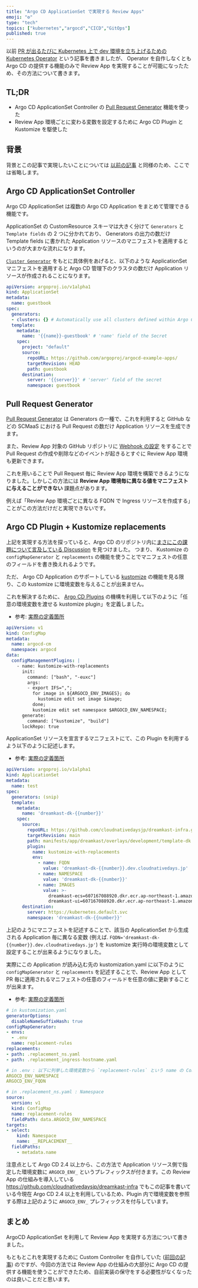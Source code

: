 ```yaml
---
title: "Argo CD ApplicationSet で実現する Review Apps"
emoji: "⚙"
type: "tech"
topics: ["kubernetes","argocd","CICD","GitOps"]
published: true
---
```


以前 [PR が出るたびに Kubernetes 上で dev 環境を立ち上げるための Kubernetes Operator](https://zenn.dev/kanatakita/articles/about-reviewapp-operator) という記事を書きましたが、 Operator を自作しなくとも Argo CD の提供する機能のみで Review App を実現することが可能になったため、その方法について書きます。

## TL;DR

* Argo CD ApplicationSet Controller の [Pull Request Generator](https://argocd-applicationset.readthedocs.io/en/stable/Generators-Pull-Request/) 機能を使った
* Review App 環境ごとに変わる変数を設定するために Argo CD Plugin と Kustomize を駆使した

## 背景

背景とこの記事で実現したいことについては [以前の記事](https://zenn.dev/kanatakita/articles/about-reviewapp-operator#%E8%83%8C%E6%99%AF) と同様のため、ここでは省略します。

## Argo CD ApplicationSet Controller

Argo CD ApplicationSet は複数の Argo CD Application をまとめて管理できる機能です。

ApplicationSet の CustomResource スキーマは大きく分けて `Generators` と `Template fields` の 2 つに分かれており、 Generators の出力の数だけ Template fields に書かれた Application リソースのマニフェストを適用するというのが大まかな流れになります。

[`Cluster Generator`](https://argocd-applicationset.readthedocs.io/en/stable/Generators-Cluster/) をもとに具体例をあげると、以下のような ApplicationSet マニフェストを適用すると Argo CD 管理下のクラスタの数だけ Application リソースが作成されることになります。

```yaml
apiVersion: argoproj.io/v1alpha1
kind: ApplicationSet
metadata:
  name: guestbook
spec:
  generators:
  - clusters: {} # Automatically use all clusters defined within Argo CD
  template:
    metadata:
      name: '{{name}}-guestbook' # 'name' field of the Secret
    spec:
      project: "default"
      source:
        repoURL: https://github.com/argoproj/argocd-example-apps/
        targetRevision: HEAD
        path: guestbook
      destination:
        server: '{{server}}' # 'server' field of the secret
        namespace: guestbook
```

## Pull Request Generator

[Pull Request Generator](https://argocd-applicationset.readthedocs.io/en/stable/Generators-Pull-Request/) は Generators の一種で、これを利用すると GitHub などの SCMaaS における Pull Request の数だけ Application リソースを生成できます。

また、Review App 対象の GitHub リポジトリに [Webhook の設定](https://argocd-applicationset.readthedocs.io/en/stable/Generators-Pull-Request/#webhook-configuration) をすることで Pull Request の作成や削除などのイベントが起きるとすぐに Review App 環境も更新できます。

これを用いることで Pull Request 毎に Review App 環境を構築できるようになりました。しかしこの方法には **Review App 環境毎に異なる値をマニフェストに与えることができない** 課題点があります。

例えば「Review App 環境ごとに異なる FQDN で Ingress リソースを作成する」ことがこの方法だけだと実現できないです。

## Argo CD Plugin + Kustomize replacements

上記を実現する方法を探っていると、Argo CD のリポジトリ内に[まさにこの課題について言及している Discussion](https://github.com/argoproj/argo-cd/discussions/9042) を見つけました。
つまり、 Kustomize の `configMapGenerator` と `replacements` の機能を使うことでマニフェストの任意のフィールドを書き換えれるようです。

ただ、 Argo CD Application のサポートしている [kustomize](https://argo-cd.readthedocs.io/en/stable/user-guide/kustomize/) の機能を見る限り、この kustomize に環境変数を与えることが出来ません。

これを解決するために、 [Argo CD Plugins](https://argo-cd.readthedocs.io/en/stable/user-guide/config-management-plugins/) の機構を利用して以下のように「任意の環境変数を渡せる kustomize plugin」を定義しました。

* 参考: [実際の定義箇所](https://github.com/cloudnativedaysjp/dreamkast-infra/blob/1a19e187a444744672a7cb26c1d8131b7cffef90/manifests/argocd/overlays/dev/argocd-cm.yaml#L25-L37)

```yaml
apiVersion: v1
kind: ConfigMap
metadata:
  name: argocd-cm
  namespace: argocd
data:
  configManagementPlugins: |
    - name: kustomize-with-replacements
      init:
        command: ["bash", "-euxc"]
        args:
        - export IFS=",";
          for image in ${ARGOCD_ENV_IMAGES}; do
            kustomize edit set image $image;
          done;
          kustomize edit set namespace $ARGOCD_ENV_NAMESPACE;
      generate:
        command: ["kustomize", "build"]
      lockRepo: true
```

ApplicationSet リソースを宣言するマニフェストにて、この Plugin を利用するよう以下のように記述します。

* 参考: [実際の定義箇所](https://github.com/cloudnativedaysjp/dreamkast-infra/blob/1a19e187a444744672a7cb26c1d8131b7cffef90/manifests/reviewapps/dreamkast-dk.yaml#L30-L40)

```yaml
apiVersion: argoproj.io/v1alpha1
kind: ApplicationSet
metadata:
  name: test
spec:
  generators: (snip)
  template:
    metadata:
      name: 'dreamkast-dk-{{number}}'
    spec:
      source:
        repoURL: https://github.com/cloudnativedaysjp/dreamkast-infra.git
        targetRevision: main
        path: manifests/app/dreamkast/overlays/development/template-dk
        plugin:
          name: kustomize-with-replacements
          env:
            - name: FQDN
              value: 'dreamkast-dk-{{number}}.dev.cloudnativedays.jp'
            - name: NAMESPACE
              value: 'dreamkast-dk-{{number}}'
            - name: IMAGES
              value: >-
                dreamkast-ecs=607167088920.dkr.ecr.ap-northeast-1.amazonaws.com/dreamkast-ecs:{{head_sha}},
                dreamkast-ui=607167088920.dkr.ecr.ap-northeast-1.amazonaws.com/dreamkast-ui:main
      destination:
        server: https://kubernetes.default.svc
        namespace: 'dreamkast-dk-{{number}}'
```

上記のようにマニフェストを記述することで、該当の ApplicationSet から生成される Application 毎に異なる変数 (例えば. `FQDN='dreamkast-dk-{{number}}.dev.cloudnativedays.jp'`) を kustomize 実行時の環境変数として設定することが出来るようになりました。

実際にこの Application が読み込む先の kustomization.yaml に以下のように `configMapGenerator` と `replacements` を記述することで、Review App として PR 毎に適用されるマニフェストの任意のフィールドを任意の値に更新することが出来ます。

* 参考: [実際の定義箇所](https://github.com/cloudnativedaysjp/dreamkast-infra/blob/1a19e187a444744672a7cb26c1d8131b7cffef90/manifests/app/dreamkast/overlays/development/template-dk/kustomization.yaml#L17-L27)

```yaml
# in kustomization.yaml
generatorOptions:
  disableNameSuffixHash: true
configMapGenerator:
- envs:
  - .env
  name: replacement-rules
replacements:
- path: .replacement_ns.yaml
- path: .replacement_ingress-hostname.yaml

# in .env : 以下に列挙した環境変数から `replacement-rules` という name の ConfigMap を生成
ARGOCD_ENV_NAMESPACE
ARGOCD_ENV_FQDN

# in .replacement_ns.yaml : Namespace 
source:
  version: v1
  kind: ConfigMap
  name: replacement-rules
  fieldPath: data.ARGOCD_ENV_NAMESPACE
targets:
- select:
    kind: Namespace
    name: __REPLACEMENT__
  fieldPaths:
    - metadata.name
```



注意点として Argo CD 2.4 以上から、この方法で Application リソース側で指定した環境変数に `ARGOCD_ENV_` というプレフィックスが付きます。この Review App の仕組みを導入している https://github.com/cloudnativedaysjp/dreamkast-infra でもこの記事を書いている今現在 Argo CD 2.4 以上を利用しているため、Plugin 内で環境変数を参照する際は上記のように `ARGOCD_ENV_` プレフィックスを付与しています。


## まとめ

ArgoCD ApplicationSet を利用して Review App を実現する方法について書きました。

もともとこれを実現するために Custom Controller を自作していた ([前回の記事](https://zenn.dev/kanatakita/articles/about-reviewapp-operator)) のですが、今回の方法では Review App の仕組みの大部分に Argo CD の提供する機能を使うことができたため、自前実装の保守をする必要性がなくなったのは良いことだと思います。

